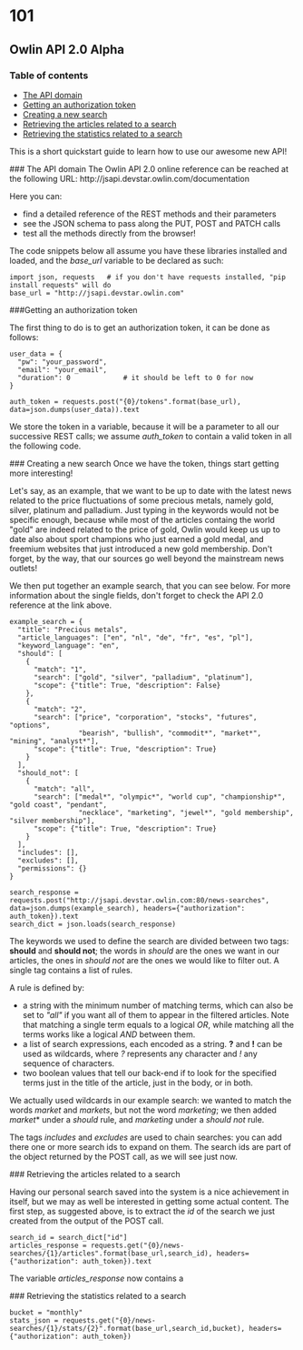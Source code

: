 # 101 
## Owlin API 2.0 Alpha

### Table of contents
- [The API domain](#apidomain)
- [Getting an authorization token](#authtoken)
- [Creating a new search](#newsearch)
- [Retrieving the articles related to a search](#searcharticles)
- [Retrieving the statistics related to a search](#searchstats)

This is a short quickstart guide to learn how to use our awesome new API!

<div id='apidomain'/>
### The API domain
The Owlin API 2.0 online reference can be reached at the following URL: http://jsapi.devstar.owlin.com/documentation

Here you can:
* find a detailed reference of the REST methods and their parameters
* see the JSON schema to pass along the PUT, POST and PATCH calls
* test all the methods directly from the browser!

The code snippets below all assume you have these libraries installed and loaded, and the *base_url* variable to be declared as such:

```
import json, requests   # if you don't have requests installed, "pip install requests" will do
base_url = "http://jsapi.devstar.owlin.com"
```

<div id='authtoken'/>
###Getting an authorization token

The first thing to do is to get an authorization token, it can be done as follows:

```
user_data = {
  "pw": "your_password",
  "email": "your_email",
  "duration": 0             # it should be left to 0 for now
}

auth_token = requests.post("{0}/tokens".format(base_url), data=json.dumps(user_data)).text
```

 We store the token in a variable, because it will be a parameter to all our successive REST calls; we assume *auth_token* to contain a valid token in all the following code.
 
<div id='newsearch'/>
### Creating a new search
Once we have the token, things start getting more interesting!

Let's say, as an example, that we want to be up to date with the latest news related to the price fluctuations of some precious metals, namely gold, silver, platinum and palladium. Just typing in the keywords would not be specific enough, because while most of the articles containg the world "gold" are indeed related to the price of gold, Owlin would keep us up to date also about sport champions who just earned a gold medal, and freemium websites that just introduced a new gold membership.
Don't forget, by the way, that our sources go well beyond the mainstream news outlets! 

We then put together an example search, that you can see below.  For more information about the single fields, don't forget to check the API 2.0 reference at the link above.

```
example_search = {
  "title": "Precious metals",                                   
  "article_languages": ["en", "nl", "de", "fr", "es", "pl"],
  "keyword_language": "en",                                    
  "should": [
    {
      "match": "1",                                            
      "search": ["gold", "silver", "palladium", "platinum"],
      "scope": {"title": True, "description": False}
    },
    {
      "match": "2",
      "search": ["price", "corporation", "stocks", "futures", "options", 
                 "bearish", "bullish", "commodit*", "market*", "mining", "analyst*"],
      "scope": {"title": True, "description": True}
    }
  ],
  "should_not": [
    {
      "match": "all",
      "search": ["medal*", "olympic*", "world cup", "championship*", "gold coast", "pendant", 
                 "necklace", "marketing", "jewel*", "gold membership", "silver membership"],
      "scope": {"title": True, "description": True}
    }
  ],
  "includes": [],
  "excludes": [],
  "permissions": {}
}

search_response = requests.post("http://jsapi.devstar.owlin.com:80/news-searches", data=json.dumps(example_search), headers={"authorization": auth_token}).text
search_dict = json.loads(search_response)
```

The keywords we used to define the search are divided between two tags: **should** and **should not**; the words in *should* are the ones we want in our articles, the ones in *should not* are the ones we would like to filter out. A single tag contains a list of rules.

A rule is defined by:
* a string with the minimum number of matching terms, which can also be set to *"all"* if you want all of them to appear in the filtered articles. Note that matching a single term equals to a logical *OR*, while matching all the terms works like a logical *AND* between them.
* a list of search expressions, each encoded as a string. **?** and **!** can be used as wildcards, where *?* represents any character and *!* any sequence of characters. 
* two boolean values that tell our back-end if to look for the specified terms just in the title of the article, just in the body, or in both.  

We actually used wildcards in our example search: we wanted to match the words *market* and *markets*, but not the word *marketing*; we then added *market*\* under a *should* rule, and *marketing* under a *should not* rule.

The tags *includes* and *excludes* are used to chain searches: you can add there one or more search ids to expand on them.  The search ids are part of the object returned by the POST call, as we will see just now.

<div id='searcharticles'/>
### Retrieving the articles related to a search

Having our personal search saved into the system is a nice achievement in itself, but we may as well be interested in getting some actual content. The first step, as suggested above, is to extract the *id* of the search we just created from the output of the POST call.

```
search_id = search_dict["id"]
articles_response = requests.get("{0}/news-searches/{1}/articles".format(base_url,search_id), headers={"authorization": auth_token}).text
```
The variable *articles_response* now contains a 


<div id='searchstats'/>
### Retrieving the statistics related to a search

```
bucket = "monthly"
stats_json = requests.get("{0}/news-searches/{1}/stats/{2}".format(base_url,search_id,bucket), headers={"authorization": auth_token})
```

